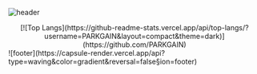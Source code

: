 ![header](https://capsule-render.vercel.app/api?type=waving&color=gradient&height=200&section=header&text=Hi&nbsp;I'm&nbsp;gain&fontSize=60)
<div align="center">
[![Top Langs](https://github-readme-stats.vercel.app/api/top-langs/?username=PARKGAIN&layout=compact&theme=dark)](https://github.com/PARKGAIN)
 </div>
![footer](https://capsule-render.vercel.app/api?type=waving&color=gradient&reversal=false&section=footer)

<!--
**PARKGAIN/PARKGAIN** is a ✨ _special_ ✨ repository because its `README.md` (this file) appears on your GitHub profile.

Here are some ideas to get you started:

- 🔭 I’m currently working on ...
- 🌱 I’m currently learning ...
- 👯 I’m looking to collaborate on ...
- 🤔 I’m looking for help with ...
- 💬 Ask me about ...
- 📫 How to reach me: ...
- 😄 Pronouns: ...
- ⚡ Fun fact: ...
-->

